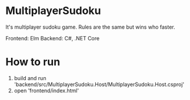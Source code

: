 # MultiplayerSudoku

It's multiplayer sudoku game. Rules are the same but wins who faster.

Frontend: Elm
Backend: C#, .NET Core

# How to run

1) build and run 'backend/src/MultiplayerSudoku.Host/MultiplayerSudoku.Host.csproj'
2) open 'frontend/index.html'
